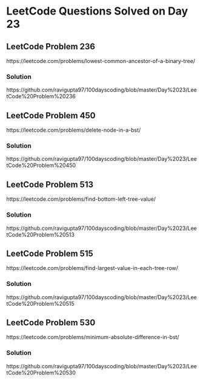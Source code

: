 # LeetCode Questions Solved on Day 23

<h2>LeetCode Problem 236</h2>  https://leetcode.com/problems/lowest-common-ancestor-of-a-binary-tree/
<h3>Solution</h3>  https://github.com/ravigupta97/100dayscoding/blob/master/Day%2023/LeetCode%20Problem%20236

<h2>LeetCode Problem 450</h2>  https://leetcode.com/problems/delete-node-in-a-bst/
<h3>Solution</h3>  https://github.com/ravigupta97/100dayscoding/blob/master/Day%2023/LeetCode%20Problem%20450

<h2>LeetCode Problem 513</h2>  https://leetcode.com/problems/find-bottom-left-tree-value/
<h3>Solution</h3>  https://github.com/ravigupta97/100dayscoding/blob/master/Day%2023/LeetCode%20Problem%20513

<h2>LeetCode Problem 515</h2>  https://leetcode.com/problems/find-largest-value-in-each-tree-row/
<h3>Solution</h3>  https://github.com/ravigupta97/100dayscoding/blob/master/Day%2023/LeetCode%20Problem%20515 

<h2>LeetCode Problem 530</h2>  https://leetcode.com/problems/minimum-absolute-difference-in-bst/
<h3>Solution</h3>  https://github.com/ravigupta97/100dayscoding/blob/master/Day%2023/LeetCode%20Problem%20530
